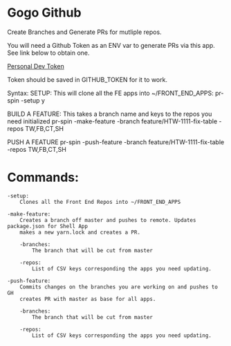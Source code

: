 Gogo Github
===========
Create Branches and Generate PRs for mutliple repos. 

You will need a Github Token as an ENV var to generate PRs via this app.  See link below to obtain one.

[Personal Dev Token](https://help.github.com/articles/creating-a-personal-access-token-for-the-command-line/)

Token should be saved in GITHUB_TOKEN for it to work.

Syntax: 
SETUP: This will clone all the FE apps into ~/FRONT_END_APPS:
    pr-spin -setup y

BUILD A FEATURE: This takes a branch name and keys to the repos you need initialized
    pr-spin -make-feature -branch feature/HTW-1111-fix-table -repos TW,FB,CT,SH

PUSH A FEATURE
    pr-spin -push-feature -branch feature/HTW-1111-fix-table -repos TW,FB,CT,SH	


Commands:
=========
	-setup:  
		Clones all the Front End Repos into ~/FRONT_END_APPS

	-make-feature:
		Creates a branch off master and pushes to remote. Updates package.json for Shell App
		makes a new yarn.lock and creates a PR.
		
		-branches:
			The branch that will be cut from master
			
		-repos:
			List of CSV keys corresponding the apps you need updating. 

	-push-feature:
		Commits changes on the branches you are working on and pushes to GH 
		creates	PR with master as base for all apps. 

		-branches:
			The branch that will be cut from master
			
		-repos:
			List of CSV keys corresponding the apps you need updating. 